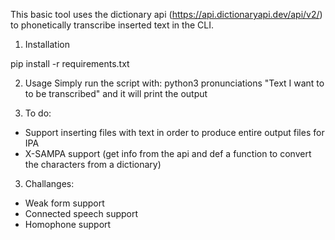 This basic tool uses the dictionary api (https://api.dictionaryapi.dev/api/v2/) to phonetically transcribe inserted text in the CLI.

1. Installation

pip install -r requirements.txt

2. Usage
Simply run the script with:
python3 pronunciations "Text I want to to be transcribed" and it will print the output

2. To do:
- Support inserting files with text in order to produce entire output files for IPA 
- X-SAMPA support (get info from the api and def a function to convert the characters from a dictionary)

3. Challanges:
- Weak form support
- Connected speech support
- Homophone support